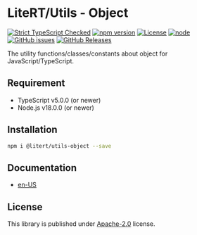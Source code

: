 # LiteRT/Utils - Object

[![Strict TypeScript Checked](https://badgen.net/badge/TS/Strict "Strict TypeScript Checked")](https://www.typescriptlang.org)
[![npm version](https://img.shields.io/npm/v/@litert/utils-object.svg?colorB=brightgreen)](https://www.npmjs.com/package/@litert/utils-object "Stable Version")
[![License](https://img.shields.io/npm/l/@litert/utils-object.svg?maxAge=2592000?style=plastic)](https://github.com/litert/utils.js/blob/master/LICENSE)
[![node](https://img.shields.io/node/v/@litert/utils-object.svg?colorB=brightgreen)](https://nodejs.org/dist/latest-v8.x/)
[![GitHub issues](https://img.shields.io/github/issues/litert/utils.js.svg)](https://github.com/litert/utils.js/issues)
[![GitHub Releases](https://img.shields.io/github/release/litert/utils.js.svg)](https://github.com/litert/utils.js/releases "Stable Release")

The utility functions/classes/constants about object for JavaScript/TypeScript.

## Requirement

- TypeScript v5.0.0 (or newer)
- Node.js v18.0.0 (or newer)

## Installation

```sh
npm i @litert/utils-object --save
```

## Documentation

- [en-US](https://litert.org/projects/utils.js/api-docs/object/)

## License

This library is published under [Apache-2.0](https://github.com/litert/utils.js/blob/master/LICENSE) license.
